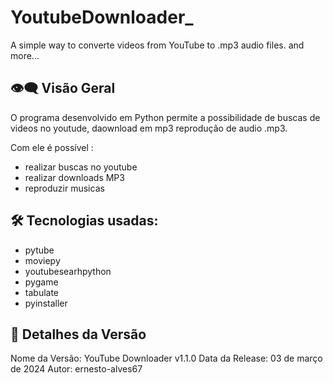 # YoutubeDownloader_
A simple way to converte videos from YouTube to .mp3 audio files. and more...

## 👁️‍🗨️ Visão Geral
O programa desenvolvido em Python permite a possibilidade de buscas de videos no youtude, daownload em mp3 reprodução de audio .mp3.

Com ele é possível :
  - realizar buscas no youtube
  - realizar downloads MP3
  - reproduzir musicas
 
## 🛠 Tecnologias usadas:
 - pytube
 - moviepy
 - youtubesearhpython
 - pygame
 - tabulate
 - pyinstaller
## 🚀 Detalhes da Versão
Nome da Versão: YouTube Downloader v1.1.0
Data da Release: 03 de março de 2024
Autor: ernesto-alves67
